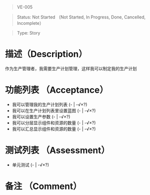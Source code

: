 > VE-005

> Status: Not Started （Not Started, In Progress, Done, Cancelled, Incomplete）

> Type: Story

# 描述（Description）
作为生产管理者，我需要生产计划管理，这样我可以制定我的生产计划

# 功能列表 （Acceptance）
* 我可以管理我的生产计划列表 (- | -√×?)
* 我可以在生产计划列表里设置蓝图 (- | -√×?)
* 我可以设置生产参数 (- | -√×?)
* 我可以分层显示组件和资源的数量 (- | -√×?)
* 我可以汇总显示组件和资源的数量 (- | -√×?)

# 测试列表 （Assessment）
* 单元测试 (- | -√×?)

# 备注 （Comment）

